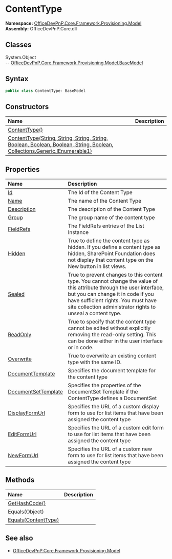 # ContentType
  
**Namespace:** [OfficeDevPnP.Core.Framework.Provisioning.Model](OfficeDevPnP.Core.Framework.Provisioning.Model.md)  
**Assembly:** OfficeDevPnP.Core.dll  
## Classes
System.Object  
-- [OfficeDevPnP.Core.Framework.Provisioning.Model.BaseModel](OfficeDevPnP.Core.Framework.Provisioning.Model.BaseModel.md)
## Syntax
```C#
public class ContentType: BaseModel
```
## Constructors
|**Name**|**Description**|
|:-----|:-----|
| [ContentType()](ContentTypeconstructor1details.md) | 
| [ContentType(String, String, String, String, Boolean, Boolean, Boolean, String, Boolean, Collections.Generic.IEnumerable1<FieldRef>)](ContentTypeconstructor1details.md) | 
## Properties
|**Name**|**Description**|
|:-----|:-----|
| [Id](ContentType.Id.md) | The Id of the Content Type
| [Name](ContentType.Name.md) | The name of the Content Type
| [Description](ContentType.Description.md) | The description of the Content Type
| [Group](ContentType.Group.md) | The group name of the content type
| [FieldRefs](ContentType.FieldRefs.md) | The FieldRefs entries of the List Instance
| [Hidden](ContentType.Hidden.md) | True to define the content type as hidden. If you define a content type as hidden, SharePoint Foundation does not display that content type on the New button in list views.
| [Sealed](ContentType.Sealed.md) | True to prevent changes to this content type. You cannot change the value of this attribute through the user interface, but you can change it in code if you have sufficient rights. You must have site collection administrator rights to unseal a content type.
| [ReadOnly](ContentType.ReadOnly.md) | True to specify that the content type cannot be edited without explicitly removing the read-only setting. This can be done either in the user interface or in code.
| [Overwrite](ContentType.Overwrite.md) | True to overwrite an existing content type with the same ID.
| [DocumentTemplate](ContentType.DocumentTemplate.md) | Specifies the document template for the content type
| [DocumentSetTemplate](ContentType.DocumentSetTemplate.md) | Specifies the properties of the DocumentSet Template if the ContentType defines a DocumentSet
| [DisplayFormUrl](ContentType.DisplayFormUrl.md) | Specifies the URL of a custom display form to use for list items that have been assigned the content type
| [EditFormUrl](ContentType.EditFormUrl.md) | Specifies the URL of a custom edit form to use for list items that have been assigned the content type
| [NewFormUrl](ContentType.NewFormUrl.md) | Specifies the URL of a custom new form to use for list items that have been assigned the content type
## Methods
|**Name**|**Description**|
|:-----|:-----|
| [GetHashCode()](ContentTypeGetHashCode.md) | 
| [Equals(Object)](ContentTypeEqualsObject.md) | 
| [Equals(ContentType)](ContentTypeEqualsContentType.md) | 
## See also
- [OfficeDevPnP.Core.Framework.Provisioning.Model](OfficeDevPnP.Core.Framework.Provisioning.Model.md)
